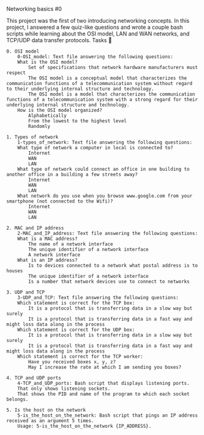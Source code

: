Networking basics #0

This project was the first of two introducing networking concepts. In this project, I answered a few quiz-like questions and wrote a couple bash scripts while learning about the OSI model, LAN and WAN networks, and TCP/UDP data transfer protocols.
Tasks 📃

    0. OSI model
        0-OSI_model: Text file answering the following questions:
        What is the OSI model?
            Set of specifications that network hardware manufacturers must respect
            The OSI model is a conceptual model that characterizes the communication functions of a telecommunication system without regard to their underlying internal structure and technology.
            The OSI model is a model that characterizes the communication functions of a telecommunication system with a strong regard for their underlying internal structure and technology.
        How is the OSI model organized?
            Alphabetically
            From the lowest to the highest level
            Randomly

    1. Types of network
        1-types_of_network: Text file answering the following questions:
        What type of network a computer in local is connected to?
            Internet
            WAN
            LAN
        What type of network could connect an office in one building to another office in a building a few streets away?
            Internet
            WAN
            LAN
        What network do you use when you browse www.google.com from your smartphone (not connected to the Wifi)?
            Internet
            WAN
            LAN

    2. MAC and IP address
        2-MAC_and_IP_address: Text file answering the following questions:
        What is a MAC address?
            The name of a network interface
            The unique identifier of a network interface
            A network interface
        What is an IP address?
            Is to devices connected to a network what postal address is to houses
            The unique identifier of a network interface
            Is a number that network devices use to connect to networks

    3. UDP and TCP
        3-UDP_and_TCP: Text file answering the following questions:
        Which statement is correct for the TCP box:
            It is a protocol that is transferring data in a slow way but surely
            It is a protocol that is transferring data in a fast way and might loss data along in the process
        Which statement is correct for the UDP box:
            It is a protocol that is transferring data in a slow way but surely
            It is a protocol that is transferring data in a fast way and might loss data along in the process
        Which statement is correct for the TCP worker:
            Have you received boxes x, y, z?
            May I increase the rate at which I am sending you boxes?

    4. TCP and UDP ports
        4-TCP_and_UDP_ports: Bash script that displays listening ports.
        That only shows listening sockets.
        That shows the PID and name of the program to which each socket belongs.

    5. Is the host on the network
        5-is_the_host_on_the_network: Bash script that pings an IP address received as an argument 5 times.
        Usage: 5-is_the_host_on_the_network {IP_ADDRESS}.
